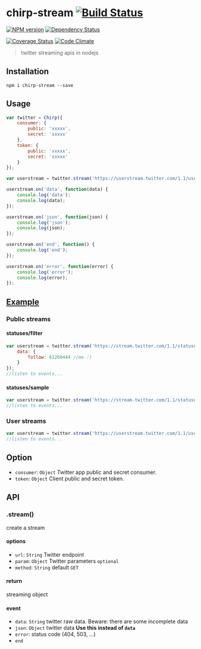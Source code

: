 chirp-stream [![Build Status](https://travis-ci.org/ddo/chirp-stream.svg)](https://travis-ci.org/ddo/chirp-stream)
==============

[![NPM version](https://badge.fury.io/js/chirp-stream.png)](http://badge.fury.io/js/chirp-stream)
[![Dependency Status](https://david-dm.org/ddo/chirp-stream.png?theme=shields.io)](https://david-dm.org/ddo/chirp-stream)

[![Coverage Status](https://coveralls.io/repos/ddo/chirp-stream/badge.png?branch=master)](https://coveralls.io/r/ddo/chirp-stream?branch=master)
[![Code Climate](https://codeclimate.com/github/ddo/chirp-stream.png)](https://codeclimate.com/github/ddo/chirp-stream)

> twitter streaming apis in nodejs

## Installation

```
npm i chirp-stream --save
```

## Usage

```js
var twitter = Chirp({
    consumer: {
        public: 'xxxxx',
        secret: 'xxxxx'
    },
    token: {
        public: 'xxxxx',
        secret: 'xxxxx'
    }
});

var userstream = twitter.stream('https://userstream.twitter.com/1.1/user.json');

userstream.on('data', function(data) {
    console.log('data');
    console.log(data);
});

userstream.on('json', function(json) {
    console.log('json');
    console.log(json);
});

userstream.on('end', function() {
    console.log('end');
});

userstream.on('error', function(error) {
    console.log('error');
    console.log(error);
});
```

## [Example](/example.js)

### Public streams

#### statuses/filter

```js
var userstream = twitter.stream('https://stream.twitter.com/1.1/statuses/filter.json', {
    data: {
        follow: 61260444 //me :)
    }
});
//listen to events...
```

#### statuses/sample

```js
var userstream = twitter.stream('https://stream.twitter.com/1.1/statuses/sample.json');
//listen to events...
```

### User streams

```js
var userstream = twitter.stream('https://userstream.twitter.com/1.1/user.json');
//listen to events...
```

## Option

* ``consumer``: ``Object`` Twitter app public and secret consumer.
* ``token``: ``Object`` Client public and secret token.


## API

### .stream()
create a stream

#### options
* ``url``: ``String`` Twitter endpoint
* ``param``: ``Object`` Twitter parameters ``optional``
* ``method``: ``String`` default ``GET``

#### return
streaming object

#### event
* ``data``: ``String`` twitter raw data. Beware: there are some incomplete data
* ``json``: ``Object`` twitter data **Use this instead of ``data``**
* ``error``: status code (404, 503, ...)
* ``end``
